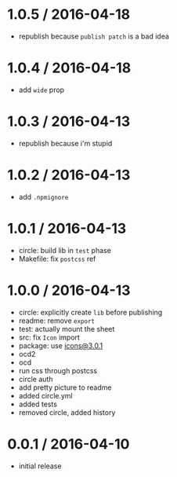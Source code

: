 
1.0.5 / 2016-04-18
==================

 * republish because `publish patch` is a bad idea

1.0.4 / 2016-04-18
==================

  * add `wide` prop

1.0.3 / 2016-04-13
==================

  * republish because i'm stupid

1.0.2 / 2016-04-13
==================

  * add `.npmignore`

1.0.1 / 2016-04-13
==================

  * circle: build lib in `test` phase
  * Makefile: fix `postcss` ref

1.0.0 / 2016-04-13
==================

  * circle: explicitly create `lib` before publishing
  * readme: remove `export`
  * test: actually mount the sheet
  * src: fix `Icon` import
  * package: use icons@3.0.1
  * ocd2
  * ocd
  * run css through postcss
  * circle auth
  * add pretty picture to readme
  * added circle.yml
  * added tests
  * removed circle, added history

0.0.1 / 2016-04-10
==================

  * initial release
